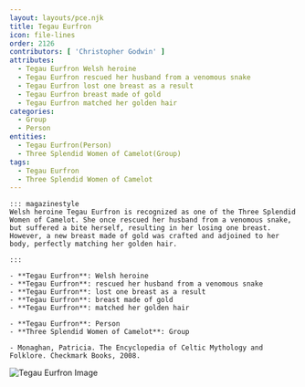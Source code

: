```yaml
---
layout: layouts/pce.njk
title: Tegau Eurfron
icon: file-lines
order: 2126
contributors: [ 'Christopher Godwin' ]
attributes:
  - Tegau Eurfron Welsh heroine
  - Tegau Eurfron rescued her husband from a venomous snake
  - Tegau Eurfron lost one breast as a result
  - Tegau Eurfron breast made of gold
  - Tegau Eurfron matched her golden hair
categories:
  - Group
  - Person
entities:
  - Tegau Eurfron(Person)
  - Three Splendid Women of Camelot(Group)
tags:
  - Tegau Eurfron
  - Three Splendid Women of Camelot
---
```

``` tab [group1:Info]
::: magazinestyle
Welsh heroine Tegau Eurfron is recognized as one of the Three Splendid Women of Camelot. She once rescued her husband from a venomous snake, but suffered a bite herself, resulting in her losing one breast. However, a new breast made of gold was crafted and adjoined to her body, perfectly matching her golden hair.

:::
```
``` tab [group1:Attributes]
- **Tegau Eurfron**: Welsh heroine
- **Tegau Eurfron**: rescued her husband from a venomous snake
- **Tegau Eurfron**: lost one breast as a result
- **Tegau Eurfron**: breast made of gold
- **Tegau Eurfron**: matched her golden hair
```
``` tab [group1:Entities]
- **Tegau Eurfron**: Person
- **Three Splendid Women of Camelot**: Group
```
``` tab [group1:Sources]
- Monaghan, Patricia. The Encyclopedia of Celtic Mythology and Folklore. Checkmark Books, 2008.
```
![Tegau Eurfron Image]([None])
